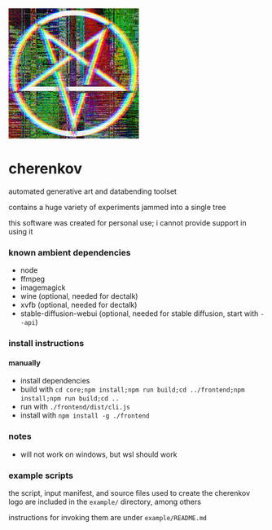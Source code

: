 <img src="example/logo.png" width="256"/>

# cherenkov

automated generative art and databending toolset

contains a huge variety of experiments jammed into a single tree

this software was created for personal use; i cannot provide support in using it

### known ambient dependencies

- node
- ffmpeg
- imagemagick
- wine (optional, needed for dectalk)
- xvfb (optional, needed for dectalk)
- stable-diffusion-webui (optional, needed for stable diffusion, start with `--api`)

### install instructions

#### manually

- install dependencies
- build with `cd core;npm install;npm run build;cd ../frontend;npm install;npm run build;cd ..`
- run with `./frontend/dist/cli.js`
- install with `npm install -g ./frontend`

### notes

- will not work on windows, but wsl should work

### example scripts

the script, input manifest, and source files used to create the cherenkov logo are included in the `example/` directory, among others

instructions for invoking them are under `example/README.md`